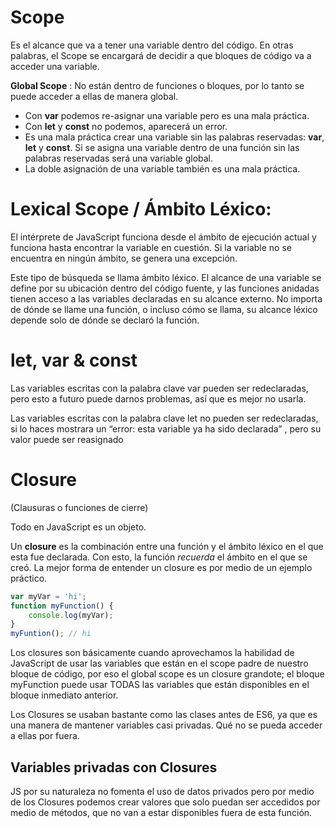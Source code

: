 # Scope

Es el alcance que va a tener una variable dentro del código. En otras palabras, el Scope se encargará de decidir a que bloques de código va a acceder una variable.

**Global Scope** : No están dentro de funciones o bloques, por lo tanto se puede acceder a ellas de manera global.

- Con **var** podemos re-asignar una variable pero es una mala práctica.
- Con **let** y **const** no podemos, aparecerá un error.
- Es una mala práctica crear una variable sin las palabras reservadas: **var**, **let** y **const**. Si se asigna una variable dentro de una función sin las palabras reservadas será una variable global.
- La doble asignación de una variable también es una mala práctica.

# Lexical Scope / Ámbito Léxico:

 El intérprete de JavaScript funciona desde el ámbito de ejecución actual y funciona hasta encontrar la variable en cuestión. Si la variable no se encuentra en ningún ámbito, se genera una excepción.

Este tipo de búsqueda se llama ámbito léxico. El alcance de una variable se define por su ubicación dentro del código fuente, y las funciones anidadas tienen acceso a las variables declaradas en su alcance externo. No importa de dónde se llame una función, o incluso cómo se llama, su alcance léxico depende solo de dónde se declaró la función.

# let, var & const

Las variables escritas con la palabra clave var pueden ser redeclaradas, pero esto a futuro puede darnos problemas, así que es mejor no usarla.

Las variables escritas con la palabra clave let no pueden ser redeclaradas, si lo haces mostrara un “error: esta variable ya ha sido declarada” , pero su valor puede ser reasignado

# Closure

(Clausuras o funciones de cierre)

Todo en JavaScript es un objeto.

Un **closure** es la combinación entre una función y el ámbito léxico en el que esta fue declarada. Con esto, la función *recuerda* el ámbito en el que se creó. La mejor forma de entender un closure es por medio de un ejemplo práctico.

```jsx
var myVar = 'hi';
function myFunction() {
	console.log(myVar);
}
myFuntion(); // hi
```

Los closures son básicamente cuando aprovechamos la habilidad de JavaScript de usar las variables que están en el scope padre de nuestro bloque de código, por eso el global scope es un closure grandote; el bloque myFunction puede usar TODAS las variables que están disponibles en el bloque inmediato anterior.

Los Closures se usaban bastante como las clases antes de ES6, ya que es una manera de mantener variables casi privadas. Qué no se pueda acceder a ellas por fuera.

## Variables privadas con Closures

JS por su naturaleza no fomenta el uso de datos privados pero por medio de los Closures podemos crear valores que solo puedan ser accedidos por medio de métodos, que no van a estar disponibles fuera de esta función.